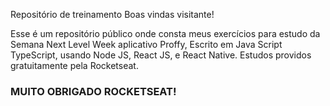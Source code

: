 Repositório de treinamento 
Boas vindas visitante!

Esse é um repositório público onde consta meus exercícios para estudo da Semana Next Level Week aplicativo Proffy, Escrito em Java Script TypeScript, usando Node JS, React JS, e React Native.
Estudos providos gratuitamente pela Rocketseat.

###  MUITO OBRIGADO ROCKETSEAT!